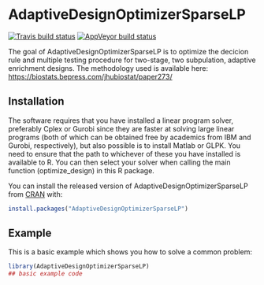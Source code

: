
<!-- README.md is generated from README.Rmd. Please edit that file -->
AdaptiveDesignOptimizerSparseLP
===============================

<!-- badges: start -->
[![Travis build status](https://travis-ci.com/mrosenblum/AdaptiveDesignOptimizerSparseLP.svg?branch=master)](https://travis-ci.com/mrosenblum/AdaptiveDesignOptimizerSparseLP) [![AppVeyor build status](https://ci.appveyor.com/api/projects/status/github/mrosenblum/AdaptiveDesignOptimizerSparseLP?branch=master&svg=true)](https://ci.appveyor.com/project/mrosenblum/AdaptiveDesignOptimizerSparseLP) <!-- badges: end -->

The goal of AdaptiveDesignOptimizerSparseLP is to optimize the decicion rule and multiple testing procedure for two-stage, two subpulation, adaptive enrichment designs. The methodology used is available here: https://biostats.bepress.com/jhubiostat/paper273/

Installation
------------

The software requires that you have installed a linear program solver, preferably Cplex or Gurobi since they are faster at solving large linear programs (both of which can be obtained free by academics from IBM and Gurobi, respectively), but also possible is to install Matlab or GLPK. You need to ensure that the path to whichever of these you have installed is available to R. You can then select your solver when calling the main function (optimize_design) in this R package.

You can install the released version of AdaptiveDesignOptimizerSparseLP from [CRAN](https://CRAN.R-project.org) with:

``` r
install.packages("AdaptiveDesignOptimizerSparseLP")
```

Example
-------

This is a basic example which shows you how to solve a common problem:

``` r
library(AdaptiveDesignOptimizerSparseLP)
## basic example code
```
